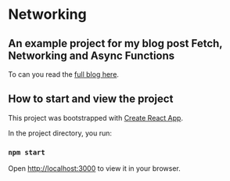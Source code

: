 # Networking
## An example project for my blog post Fetch, Networking and Async Functions

To can you read the [full blog here](https://blog.alexanderkaran.com/urls-routes-and-react-router).
## How to start and view the project

This project was bootstrapped with [Create React App](https://github.com/facebook/create-react-app).

In the project directory, you run:
### `npm start`

Open [http://localhost:3000](http://localhost:3000) to view it in your browser.
